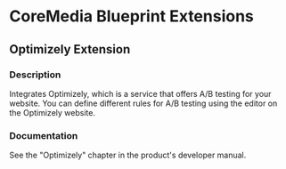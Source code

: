 # CoreMedia Blueprint Extensions

## Optimizely Extension

### Description

Integrates Optimizely, which is a service that offers A/B testing for your website. You can define different rules for 
A/B testing using the editor on the Optimizely website.

### Documentation

See the "Optimizely" chapter in the product's developer manual.
